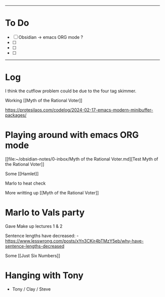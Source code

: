 

---
# To Do

- [ ] Obsidian -> emacs ORG mode ?
- [ ] 
- [ ] 
- [ ] 

---

# Log

I think the cutflow problem could be due to the four tag skimmer.

Working [[Myth of the Rational Voter]]


https://protesilaos.com/codelog/2024-02-17-emacs-modern-minibuffer-packages/



# Playing around with emacs ORG mode
[[file:~/obsidian-notes/0-inbox/Myth of the Rational Voter.md][Test Myth of the Rational Voter]]

Some [[Hamlet]]

Marlo to heat check    

More writting up [[Myth of the Rational Voter]]

# Marlo to Vals party

Gave Make up lectures 1 & 2

Sentence lengths have decreased:
	- https://www.lesswrong.com/posts/xYn3CKir4bTMzY5eb/why-have-sentence-lengths-decreased


Some [[Just Six Numbers]]

# Hanging with Tony
- Tony / Clay / Steve 
